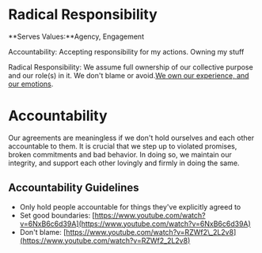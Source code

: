 # Radical Responsibility

**Serves Values:**Agency, Engagement

Accountability: Accepting responsibility for my actions. Owning my stuff

Radical Responsibility: We assume full ownership of our collective purpose and our role\(s\) in it. We don't blame or avoid.[We own our experience, and our emotions](https://www.youtube.com/watch?v=lk_a2iWWoVQ&feature=youtu.be).

# Accountability

Our agreements are meaningless if we don't hold ourselves and each other accountable to them. It is crucial that we step up to violated promises, broken commitments and bad behavior. In doing so, we maintain our integrity, and support each other lovingly and firmly in doing the same.

## Accountability Guidelines

* Only hold people accountable for things they've explicitly agreed to
* Set good boundaries:
  [https://www.youtube.com/watch?v=6NxB6c6d39A](https://www.youtube.com/watch?v=6NxB6c6d39A)
* Don't blame:
  [https://www.youtube.com/watch?v=RZWf2\_2L2v8](https://www.youtube.com/watch?v=RZWf2_2L2v8)




